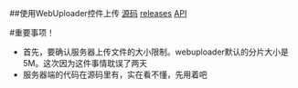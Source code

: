 ##使用WebUploader控件上传
[源码](https://github.com/fex-team/webuploader)
[releases](https://github.com/fex-team/webuploader/releases)
[API](http://fex.baidu.com/webuploader/doc/index.html)

#重要事项！
+ 首先，要确认服务器上传文件的大小限制。webuploader默认的分片大小是5M。这次因为这件事情耽误了两天
+ 服务器端的代码在源码里有，实在看不懂，先用着吧